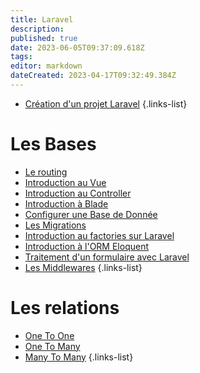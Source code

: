 ```yaml
---
title: Laravel
description: 
published: true
date: 2023-06-05T09:37:09.618Z
tags: 
editor: markdown
dateCreated: 2023-04-17T09:32:49.384Z
---
```


- [Création d'un projet Laravel](/Laravel/creer-un-projet)
{.links-list}

# Les Bases
- [Le routing](/Laravel/routing)
- [Introduction au Vue](/Laravel/Vue)
- [Introduction au Controller](/Laravel/Controller)
- [Introduction à Blade](/Laravel/Blade)
- [Configurer une Base de Donnée](/Laravel/Database)
- [Les Migrations](/Laravel/Les-Migrations)
- [Introduction au factories sur Laravel](/Laravel/Les-Factories)
- [Introduction à l'ORM Eloquent](/Laravel/Introduction-ORM-Eloquent)
- [Traitement d'un formulaire avec Laravel](/Laravel/Traitement-Formulaire)
- [Les Middlewares](/Laravel/middlewares)
{.links-list}

# Les relations
- [One To One](/Laravel/One-To-One)
- [One To Many](/Laravel/One-To-Many)
- [Many To Many](/Laravel/Many-To-Many)
{.links-list}